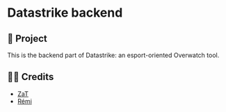 # Datastrike backend

## 🚀 Project
This is the backend part of Datastrike: an esport-oriented Overwatch tool.

## 🧑‍💻 Credits
- [ZaT](https://github.com/Zat-Code)
- [Rémi](https://github.com/RemiSaurel)
